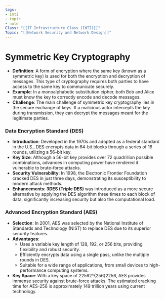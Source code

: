 ```yaml
---
tags:
- inti
- topic
- note
Class: "[[IT Infrastructure Class (INTI)]]"
Topic: "[[Network Security and Network Design]]"
---
```


# Symmetric Key Cryptography

- **Definition**: A form of encryption where the same key (known as a symmetric key) is used for both the encryption and decryption of messages. This type of cryptography requires both parties to have access to the same key to communicate securely.
- **Example**: In a monoalphabetic substitution cipher, both Bob and Alice must know the key to correctly encode and decode messages.
- **Challenge**: The main challenge of symmetric key cryptography lies in the secure exchange of keys. If a malicious actor intercepts the key during transmission, they can decrypt the messages meant for the legitimate parties.

### Data Encryption Standard (DES)

- **Introduction**: Developed in the 1970s and adopted as a federal standard in the U.S., DES encrypts data in 64-bit blocks through a series of 16 rounds, utilizing a 56-bit key.
- **Key Size**: Although a 56-bit key provides over 72 quadrillion possible combinations, advances in computing power have rendered it vulnerable to brute-force attacks.
- **Security Vulnerability**: In 1998, the Electronic Frontier Foundation cracked DES in just three days, demonstrating its susceptibility to modern attack methods.
- **Enhancements**: **3DES (Triple DES)** was introduced as a more secure alternative by applying the DES algorithm three times to each block of data, significantly increasing security but also the computational load.

### Advanced Encryption Standard (AES)

- **Selection**: In 2001, AES was selected by the National Institute of Standards and Technology (NIST) to replace DES due to its superior security features.
- **Advantages**:
    - Uses a variable key length of 128, 192, or 256 bits, providing flexibility and robust security.
    - Efficiently encrypts data using a single pass, unlike the multiple rounds in DES.
    - Suitable for a wide range of applications, from small devices to high-performance computing systems.
- **Key Space**: With a key space of 22562^{256}2256, AES provides immense security against brute-force attacks. The estimated cracking time for AES-256 is approximately 149 trillion years using current technology.
